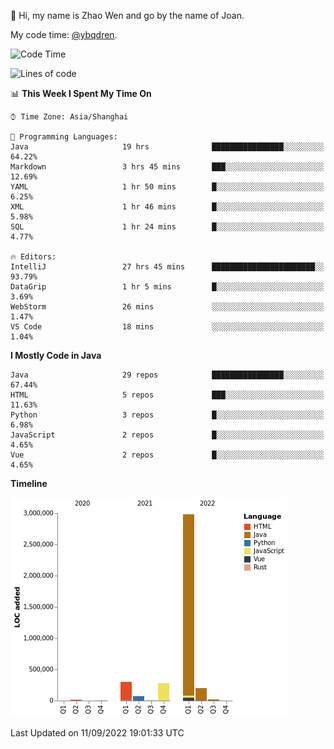 :wave: Hi, my name is Zhao Wen and go by the name of Joan.

My code time: [@ybqdren](https://wakatime.com/@ybqdren).


<!--START_SECTION:waka-->
![Code Time](http://img.shields.io/badge/Code%20Time-1%2C134%20hrs%2021%20mins-blue)

![Lines of code](https://img.shields.io/badge/From%20Hello%20World%20I%27ve%20Written-4%20Million%20lines%20of%20code-blue)

📊 **This Week I Spent My Time On** 

```text
⌚︎ Time Zone: Asia/Shanghai

💬 Programming Languages: 
Java                     19 hrs              ████████████████░░░░░░░░░   64.22% 
Markdown                 3 hrs 45 mins       ███░░░░░░░░░░░░░░░░░░░░░░   12.69% 
YAML                     1 hr 50 mins        █░░░░░░░░░░░░░░░░░░░░░░░░   6.25% 
XML                      1 hr 46 mins        █░░░░░░░░░░░░░░░░░░░░░░░░   5.98% 
SQL                      1 hr 24 mins        █░░░░░░░░░░░░░░░░░░░░░░░░   4.77%

🔥 Editors: 
IntelliJ                 27 hrs 45 mins      ███████████████████████░░   93.79% 
DataGrip                 1 hr 5 mins         █░░░░░░░░░░░░░░░░░░░░░░░░   3.69% 
WebStorm                 26 mins             ░░░░░░░░░░░░░░░░░░░░░░░░░   1.47% 
VS Code                  18 mins             ░░░░░░░░░░░░░░░░░░░░░░░░░   1.04%

```

**I Mostly Code in Java** 

```text
Java                     29 repos            ████████████████░░░░░░░░░   67.44% 
HTML                     5 repos             ███░░░░░░░░░░░░░░░░░░░░░░   11.63% 
Python                   3 repos             █░░░░░░░░░░░░░░░░░░░░░░░░   6.98% 
JavaScript               2 repos             █░░░░░░░░░░░░░░░░░░░░░░░░   4.65% 
Vue                      2 repos             █░░░░░░░░░░░░░░░░░░░░░░░░   4.65%

```


**Timeline**

![Chart not found](https://raw.githubusercontent.com/ybqdren/ybqdren/main/charts/bar_graph.png) 


 Last Updated on 11/09/2022 19:01:33 UTC
<!--END_SECTION:waka-->

